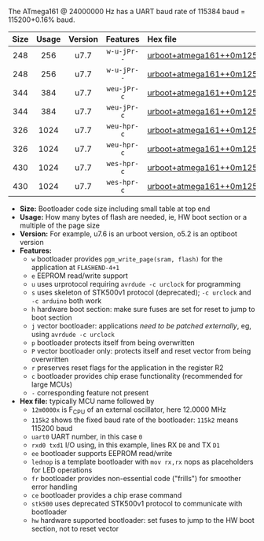 The ATmega161 @ 24000000 Hz has a UART baud rate of 115384 baud = 115200+0.16% baud.

|Size|Usage|Version|Features|Hex file|
|:-:|:-:|:-:|:-:|:--|
|248|256|u7.7|`w-u-jPr--`|[urboot+atmega161++0m1250x++++0k6_uart0_rxd0_txd1_lednop_fr.hex](https://raw.githubusercontent.com/stefanrueger/urboot.hex/main/mcus/atmega161/external_oscillator/fcpu++0m1250_Hz/br++++0k6_bps/urboot+atmega161++0m1250x++++0k6_uart0_rxd0_txd1_lednop_fr.hex)|
|248|256|u7.7|`w-u-jPr--`|[urboot+atmega161++0m1250x++++0k6_uart1_rxb2_txb3_lednop_fr.hex](https://raw.githubusercontent.com/stefanrueger/urboot.hex/main/mcus/atmega161/external_oscillator/fcpu++0m1250_Hz/br++++0k6_bps/urboot+atmega161++0m1250x++++0k6_uart1_rxb2_txb3_lednop_fr.hex)|
|344|384|u7.7|`weu-jPr-c`|[urboot+atmega161++0m1250x++++0k6_uart0_rxd0_txd1_ee_lednop_fr_ce.hex](https://raw.githubusercontent.com/stefanrueger/urboot.hex/main/mcus/atmega161/external_oscillator/fcpu++0m1250_Hz/br++++0k6_bps/urboot+atmega161++0m1250x++++0k6_uart0_rxd0_txd1_ee_lednop_fr_ce.hex)|
|344|384|u7.7|`weu-jPr-c`|[urboot+atmega161++0m1250x++++0k6_uart1_rxb2_txb3_ee_lednop_fr_ce.hex](https://raw.githubusercontent.com/stefanrueger/urboot.hex/main/mcus/atmega161/external_oscillator/fcpu++0m1250_Hz/br++++0k6_bps/urboot+atmega161++0m1250x++++0k6_uart1_rxb2_txb3_ee_lednop_fr_ce.hex)|
|326|1024|u7.7|`weu-hpr-c`|[urboot+atmega161++0m1250x++++0k6_uart0_rxd0_txd1_ee_lednop_fr_ce_hw.hex](https://raw.githubusercontent.com/stefanrueger/urboot.hex/main/mcus/atmega161/external_oscillator/fcpu++0m1250_Hz/br++++0k6_bps/urboot+atmega161++0m1250x++++0k6_uart0_rxd0_txd1_ee_lednop_fr_ce_hw.hex)|
|326|1024|u7.7|`weu-hpr-c`|[urboot+atmega161++0m1250x++++0k6_uart1_rxb2_txb3_ee_lednop_fr_ce_hw.hex](https://raw.githubusercontent.com/stefanrueger/urboot.hex/main/mcus/atmega161/external_oscillator/fcpu++0m1250_Hz/br++++0k6_bps/urboot+atmega161++0m1250x++++0k6_uart1_rxb2_txb3_ee_lednop_fr_ce_hw.hex)|
|430|1024|u7.7|`wes-hpr-c`|[urboot+atmega161++0m1250x++++0k6_uart0_rxd0_txd1_ee_lednop_fr_ce_stk500_hw.hex](https://raw.githubusercontent.com/stefanrueger/urboot.hex/main/mcus/atmega161/external_oscillator/fcpu++0m1250_Hz/br++++0k6_bps/urboot+atmega161++0m1250x++++0k6_uart0_rxd0_txd1_ee_lednop_fr_ce_stk500_hw.hex)|
|430|1024|u7.7|`wes-hpr-c`|[urboot+atmega161++0m1250x++++0k6_uart1_rxb2_txb3_ee_lednop_fr_ce_stk500_hw.hex](https://raw.githubusercontent.com/stefanrueger/urboot.hex/main/mcus/atmega161/external_oscillator/fcpu++0m1250_Hz/br++++0k6_bps/urboot+atmega161++0m1250x++++0k6_uart1_rxb2_txb3_ee_lednop_fr_ce_stk500_hw.hex)|

- **Size:** Bootloader code size including small table at top end
- **Usage:** How many bytes of flash are needed, ie, HW boot section or a multiple of the page size
- **Version:** For example, u7.6 is an urboot version, o5.2 is an optiboot version
- **Features:**
  + `w` bootloader provides `pgm_write_page(sram, flash)` for the application at `FLASHEND-4+1`
  + `e` EEPROM read/write support
  + `u` uses urprotocol requiring `avrdude -c urclock` for programming
  + `s` uses skeleton of STK500v1 protocol (deprecated); `-c urclock` and `-c arduino` both work
  + `h` hardware boot section: make sure fuses are set for reset to jump to boot section
  + `j` vector bootloader: applications *need to be patched externally*, eg, using `avrdude -c urclock`
  + `p` bootloader protects itself from being overwritten
  + `P` vector bootloader only: protects itself and reset vector from being overwritten
  + `r` preserves reset flags for the application in the register R2
  + `c` bootloader provides chip erase functionality (recommended for large MCUs)
  + `-` corresponding feature not present
- **Hex file:** typically MCU name followed by
  + `12m0000x` is F<sub>CPU</sub> of an external oscillator, here 12.0000 MHz
  + `115k2` shows the fixed baud rate of the bootloader: `115k2` means 115200 baud
  + `uart0` UART number, in this case `0`
  + `rxd0 txd1` I/O using, in this example, lines RX `D0` and TX `D1`
  + `ee` bootloader supports EEPROM read/write
  + `lednop` is a template bootloader with `mov rx,rx` nops as placeholders for LED operations
  + `fr` bootloader provides non-essential code ("frills") for smoother error handling
  + `ce` bootloader provides a chip erase command
  + `stk500` uses deprecated STK500v1 protocol to communicate with bootloader
  + `hw` hardware supported bootloader: set fuses to jump to the HW boot section, not to reset vector
